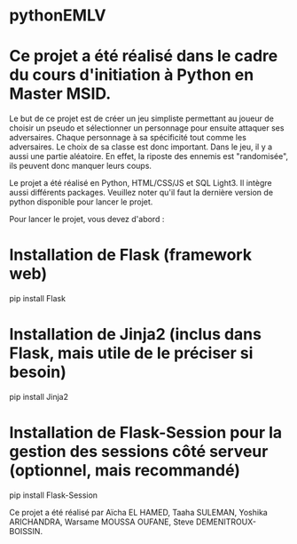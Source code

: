 # pythonEMLV

# Ce projet a été réalisé dans le cadre du cours d'initiation à Python en Master MSID.

Le but de ce projet est de créer un jeu simpliste permettant au joueur de choisir un pseudo et sélectionner un personnage pour ensuite attaquer ses adversaires. Chaque personnage à sa spécificité tout comme les adversaires. Le choix de sa classe est donc important.
Dans le jeu, il y a aussi une partie aléatoire. En effet, la riposte des ennemis est "randomisée", ils peuvent donc manquer leurs coups.

Le projet a été réalisé en Python, HTML/CSS/JS et SQL Light3. Il intègre aussi différents packages.
Veuillez noter qu'il faut la dernière version de python disponible pour lancer le projet.

Pour lancer le projet, vous devez d'abord :

# Installation de Flask (framework web)

pip install Flask

# Installation de Jinja2 (inclus dans Flask, mais utile de le préciser si besoin)

pip install Jinja2

# Installation de Flask-Session pour la gestion des sessions côté serveur (optionnel, mais recommandé)

pip install Flask-Session

Ce projet a été réalisé par Aïcha EL HAMED, Taaha SULEMAN, Yoshika ARICHANDRA, Warsame MOUSSA OUFANE, Steve DEMENITROUX-BOISSIN.
